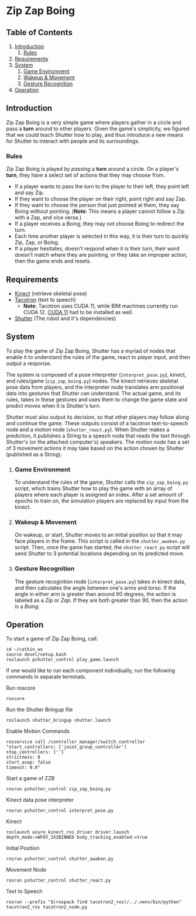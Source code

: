 # Zip Zap Boing

## Table of Contents
1. [Introduction](#introduction)
    1. [Rules](#rules)
2. [Requirements](#requirements)
3. [System](#system)
    1. [Game Environment](#game-environment)
    2. [Wakeup & Movement](#wakeup-&-movement)
    4. [Gesture Recognition](#gesture-recognition)
4. [Operation](#operation)


## Introduction

Zip Zap Boing is a very simple game where players gather in a circle and pass a __turn__ around to other players. Given the game's simplicity, we figured that we could teach Shutter how to play, and thus introduce a new means for Shutter to interact with people and its surroundings.

### Rules

Zip Zap Boing is played by _passing_ a __turn__ around a circle. On a player's __turn__, they have a select set of actions that they may choose from.
- If a player wants to pass the turn to the player to their left, they point left and say Zip.
- If they want to choose the player on their right, point right and say Zap.
- If they want to choose the person that just pointed at them, they say Boing without pointing. (__Note__: This means a player cannot follow a Zip with a Zap, and vice versa.)
- If a player receives a Boing, they may not choose Boing to redirect the turn. 
- Each time another player is selected in this way, it is their turn to quickly Zip, Zap, or Boing.
- If a player hesitates, doesn’t respond when it is their turn, their word doesn’t match where they are pointing, or they take an improper action, then the game ends and resets.

## Requirements

- [Kinect](https://github.com/Yale-BIM/f22-assignments/blob/master/shutter-notes/kinect.md) (retrieve skeletal pose)
- [Tacotron](https://github.com/yale-img/tacotron2-ros) (text to speech)
    - __Note__: Tacotron uses CUDA 11, while BIM machines currently run CUDA 12. [CUDA 11](https://developer.nvidia.com/cuda-11.0-download-archive) had to be installed as well.
- [Shutter](https://shutter-ros.readthedocs.io/en/latest/index.html) (The robot and it's dependencies)

## System

To play the game of Zip Zap Boing, Shutter has a myriad of nodes that enable it to understand the rules of the game, react to player input, and then output a response.  

The system is composed of a pose interpreter (`interpret_pose.py`), kinect, and rules/game (`zip_zap_boing.py`) nodes. The kinect retrieves skeletal pose data from players, and the interpreter node translates arm positional data into gestures that Shutter can understand. The actual game, and its rules, takes in these gestures and uses them to change the game state and predict moves when it is Shutter's turn.

Shutter must also output its decision, so that other players may follow along and continue the game. These outputs consist of a tacotron text-to-speech node and a motion node (`shutter_react.py`). When Shutter makes a prediction, it publishes a String to a speech node that reads the text through Shutter's (or the attached computer's) speakers. The motion node has a set of 3 movement actions it may take based on the action chosen by Shutter (published as a String).  

1. ### Game Environment

    To understand the rules of the game, Shutter calls the `zip_zap_boing.py` script, which trains Shutter how to play the game with an array of players where each player is assigned an index. After a set amount of epochs to train on, the simulation players are replaced by input from the kinect.  

2. ### Wakeup & Movement

    On wakeup, or start, Shutter moves to an initial position so that it may face players in the frame. This script is called in the `shutter_awaken.py` script. Then, once the game has started, the `shutter_react.py` script will send Shutter to 3 potential locations depending on its predicted move.

3. ### Gesture Recognition

    The gesture recognition node (`interpret_pose.py`) takes in kinect data, and then calculates the angle between one's arms and torso. If the angle in either arm is greater than around 90 degrees, the action is labeled as a _Zip_ or _Zap_. If they are both greater than 90, then the action is a _Boing_.

## Operation

To start a game of Zip Zap Boing, call:

```
cd ~/catkin_ws
source devel/setup.bash
roslaunch pshutter_control play_game.launch
```

If one would like to run each component individually, run the following commands in separate terminals.

Run roscore
```
roscore
```

Run the Shutter Bringup file
```
roslaunch shutter_bringup shutter.launch
```

Enable Motion Commands
```
rosservice call /controller_manager/switch_controller "start_controllers: ['joint_group_controller']
stop_controllers: ['']
strictness: 0
start_asap: false
timeout: 0.0"
```

Start a game of ZZB
```
rosrun pshutter_control zip_zap_boing.py
```

Kinect data pose interpreter
```
rosrun pshutter_control interpret_pose.py
```

Kinect
```
roslaunch azure_kinect_ros_driver driver.launch depth_mode:=WFOV_2X2BINNED body_tracking_enabled:=true
```

Initial Position
```
rosrun pshutter_control shutter_awaken.py
```

Movement Node
```
rosrun pshutter_control shutter_react.py
```

Text to Speech
```
rosrun --prefix "$(rospack find tacotron2_ros)/../.venv/bin/python" tacotron2_ros tacotron2_node.py
```